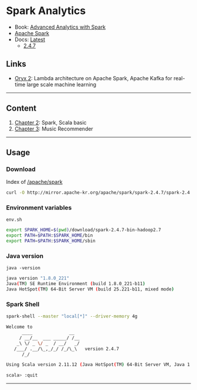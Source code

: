 # Spark Analytics

- Book: [Advanced Analytics with Spark](https://github.com/sryza/aas)
- [Apache Spark](https://spark.apache.org/)
- Docs: [Latest](https://spark.apache.org/docs/latest/)
  - [2.4.7](https://spark.apache.org/docs/2.4.7/)

## Links

- [Oryx 2](http://oryx.io/): Lambda architecture on Apache Spark, Apache Kafka for real-time large scale machine learning

---

## Content

1. [Chapter 2](docs/ch.02.md): Spark, Scala basic
1. [Chapter 3](docs/ch.03.md): Music Recommender

---

## Usage

### Download

Index of [/apache/spark](http://mirror.apache-kr.org/apache/spark)

```bash
curl -O http://mirror.apache-kr.org/apache/spark/spark-2.4.7/spark-2.4.7-bin-hadoop2.7.tgz
```

### Environment variables

`env.sh`

```bash
export SPARK_HOME=$(pwd)/download/spark-2.4.7-bin-hadoop2.7
export PATH=$PATH:$SPARK_HOME/bin
export PATH=$PATH:$SPARK_HOME/sbin
```

### Java version

`java -version`

```bash
java version "1.8.0_221"
Java(TM) SE Runtime Environment (build 1.8.0_221-b11)
Java HotSpot(TM) 64-Bit Server VM (build 25.221-b11, mixed mode)
```

### Spark Shell

```bash
spark-shell --master "local[*]" --driver-memory 4g
```

```bash
Welcome to
      ____              __
     / __/__  ___ _____/ /__
    _\ \/ _ \/ _  / __/   _/
   /___/ .__/\_,_/_/ /_/\_\   version 2.4.7
      /_/

Using Scala version 2.11.12 (Java HotSpot(TM) 64-Bit Server VM, Java 1.8.0_221)

scala> :quit
```

---
